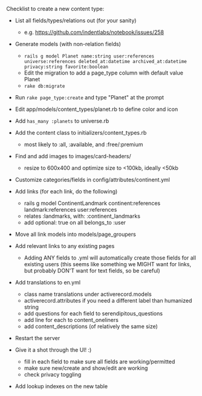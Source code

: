 Checklist to create a new content type:

- List all fields/types/relations out (for your sanity)
  - e.g. https://github.com/indentlabs/notebook/issues/258

- Generate models (with non-relation fields)
  - `rails g model Planet name:string user:references universe:references deleted_at:datetime archived_at:datetime privacy:string favorite:boolean`
  - Edit the migration to add a page_type column with default value Planet
  - `rake db:migrate`

- Run `rake page_type:create` and type "Planet" at the prompt

- Edit app/models/content_types/planet.rb to define color and icon

- Add `has_many :planets` to universe.rb

- Add the content class to initializers/content_types.rb
  - most likely to :all, :available, and :free/:premium

- Find and add images to images/card-headers/
  - resize to 600x400 and optimize size to <100kb, ideally <50kb

- Customize categories/fields in config/attributes/continent.yml

- Add links (for each link, do the following)
  - rails g model ContinentLandmark continent:references landmark:references user:references
  - relates :landmarks, with: :continent_landmarks
  - add optional: true on all belongs_to :user
- Move all link models into models/page_groupers
- Add relevant links to any existing pages
  - Adding ANY fields to .yml will automatically create those fields for all existing users
    (this seems like something we MIGHT want for links, but probably DON'T want for text fields, so be careful)

- Add translations to en.yml
  - class name translations under activerecord.models
  - activerecord.attributes if you need a different label than humanized string
  - add questions for each field to serendipitous_questions
  - add line for each to content_oneliners
  - add content_descriptions (of relatively the same size)

- Restart the server

- Give it a shot through the UI! :)
  - fill in each field to make sure all fields are working/permitted
  - make sure new/create and show/edit are working
  - check privacy toggling

- Add lookup indexes on the new table